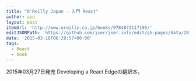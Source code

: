 ```yaml
---
title: "O'Reilly Japan - 入門 React"
author: azu
layout: post
itemUrl: 'http://www.oreilly.co.jp/books/9784873117195/'
editJSONPath: 'https://github.com/jser/jser.info/edit/gh-pages/data/2015/03/index.json'
date: '2015-03-18T06:29:57+00:00'
tags:
  - React
  - book
---
```

2015年03月27日発売
Developing a React Edgeの翻訳本。
